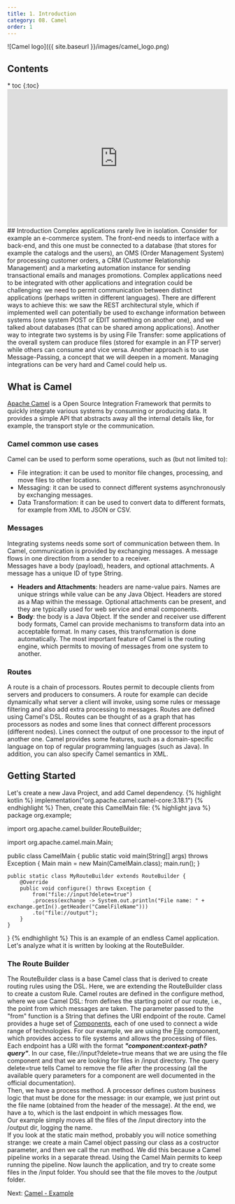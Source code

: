 ```yaml
---
title: 1. Introduction
category: 08. Camel
order: 1
---
```

![Camel logo]({{ site.baseurl }}/images/camel_logo.png)
<h2>Contents</h2>
* toc
{:toc}
<iframe width="100%" height="315" src="https://www.youtube.com/embed/9JZQ1dp1cZ4?si=_ZDKpYcp9RUx8mr8" title="YouTube video player" frameborder="0" allow="accelerometer; autoplay; clipboard-write; encrypted-media; gyroscope; picture-in-picture; web-share" allowfullscreen></iframe>
## Introduction
Complex applications rarely live in isolation. Consider for example an e-commerce system. The front-end needs to interface with a back-end, and this one must be connected to a database (that stores for example the catalogs and the users), an OMS (Order Management System) for processing customer orders, a CRM (Customer Relationship Management) and a marketing automation instance for sending transactional emails and manages promotions. Complex applications need to be integrated with other applications and integration could be challenging: we need to permit communication between distinct applications (perhaps written in different languages).  
There are different ways to achieve this: we saw the REST architectural style, which if implemented well can potentially be used to exchange information between systems (one system POST or EDIT something on another one), and we talked about databases (that can be shared among applications). Another way to integrate two systems is by using File Transfer: some applications of the overall system can produce files (stored for example in an FTP server) while others can consume and vice versa. Another approach is to use Message-Passing, a concept that we will deepen in a moment.  
Managing integrations can be very hard and Camel could help us.

## What is Camel
<a target="_blank" rel="noopener noreferrer" href="https://github.com/apache/camel/">Apache Camel</a> is a Open Source Integration Framework that permits to quickly integrate various systems by consuming or producing data. It provides a simple API that abstracts away all the internal details like, for example, the transport style or the communication. 
### Camel common use cases
Camel can be used to perform some operations, such as (but not limited to):
- File integration: it can be used to monitor file changes, processing, and move files to other locations.
- Messaging: it can be used to connect different systems asynchronously by exchanging messages.
- Data Transformation: it can be used to convert data to different formats, for example from XML to JSON or CSV.
### Messages
Integrating systems needs some sort of communication between them. In Camel, communication is provided by exchanging messages. A message flows in one direction from a sender to a receiver.  
Messages have a body (payload), headers, and optional attachments. A message has a unique ID of type String.
- **Headers and Attachments**: headers are name-value pairs. Names are unique strings while value can be any Java Object. Headers are stored as a Map within the message. Optional attachments can be present, and they are typically used for web service and email components.
- **Body**: the body is a Java Object. If the sender and receiver use different body formats, Camel can provide mechanisms to transform data into an acceptable format. In many cases, this transformation is done automatically.
The most important feature of Camel is the routing engine, which permits to moving of messages from one system to another.
### Routes
A route is a chain of processors. Routes permit to decouple clients from servers and producers to consumers. A route for example can decide dynamically what server a client will invoke, using some rules or message filtering and also add extra processing to messages. Routes are defined using Camel's DSL.
Routes can be thought of as a graph that has processors as nodes and some lines that connect different processors (different nodes). Lines connect the output of one processor to the input of another one.
Camel provides some features, such as a domain-specific language on top of regular programming languages (such as Java). In addition, you can also specify Camel semantics in XML.
## Getting Started
Let's create a new Java Project, and add Camel dependency.
{% highlight kotlin %}
implementation("org.apache.camel:camel-core:3.18.1")
{% endhighlight %}
Then, create this CamelMain file:
{% highlight java %}
package org.example;

import org.apache.camel.builder.RouteBuilder;

import org.apache.camel.main.Main;


public class CamelMain {
    public static void main(String[] args) throws Exception {
        Main main = new Main(CamelMain.class);
        main.run();
    }

    public static class MyRouteBuilder extends RouteBuilder {
        @Override
        public void configure() throws Exception {
            from("file://input?delete=true")
            .process(exchange -> System.out.println("File name: " + exchange.getIn().getHeader("CamelFileName")))
            .to("file://output");
        }
    }
}
{% endhighlight %}
This is an example of an endless Camel application. Let's analyze what it is written by looking at the RouteBuilder.
### The Route Builder
The RouteBuilder class is a base Camel class that is derived to create routing rules using the DSL. Here, we are extending the RouteBuilder class to create a custom Rule. Camel routes are defined in the configure method, where we use Camel DSL: from defines the starting point of our route, i.e., the point from which messages are taken. The parameter passed to the "from" function is a String that defines the URI endpoint of the route. Camel provides a huge set of <a target="_blank" rel="noopener noreferrer" href="https://camel.apache.org/manual/component.html">Components</a>, each of one used to connect a wide range of technologies. For our example, we are using the <a target="_blank" rel="noopener noreferrer" href="https://camel.apache.org/components/4.0.x/file-component.html">File</a> component, which provides access to file systems and allows the processing of files. Each endpoint has a URI with the format ***"component:context-path?query"***. In our case, file://input?delete=true means that we are using the file component and that we are looking for files in /input directory. The query delete=true tells Camel to remove the file after the processing (all the available query parameters for a component are well documented in the official documentation).  
Then, we have a process method. A processor defines custom business logic that must be done for the message: in our example, we just print out the file name (obtained from the header of the message).
At the end, we have a to, which is the last endpoint in which messages flow.  
Our example simply moves all the files of the /input directory into the /output dir, logging the name.  
If you look at the static main method, probably you will notice something strange: we create a main Camel object passing our class as a costructor parameter, and then we call the run method. We did this because a Camel pipeline works in a separate thread. Using the Camel Main permits to keep running the pipeline. Now launch the application, and try to create some files in the /input folder. You should see that the file moves to the /output folder.
<div>
Next: <a href="/SoftwareArchitecture/camel/example">Camel - Example</a> 
</div>